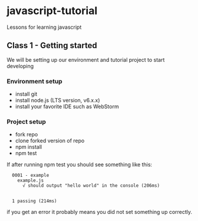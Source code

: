 # javascript-tutorial
Lessons for learning javascript

## Class 1 - Getting started
We will be setting up our environment and tutorial project to start developing 

### Environment setup
- install git
- install node.js (LTS version, v6.x.x)
- install your favorite IDE such as WebStorm

### Project setup
- fork repo
- clone forked version of repo
- npm install
- npm test

If after running npm test you should see something like this:

```
  0001 - example
    example.js
      √ should output "hello world" in the console (206ms)


  1 passing (214ms)

```

if you get an error it probably means you did not set something up correctly.